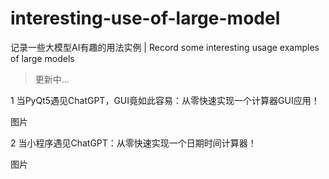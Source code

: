 # interesting-use-of-large-model

记录一些大模型AI有趣的用法实例 | Record some interesting usage examples of large models

> 更新中...

 1 当PyQt5遇见ChatGPT，GUI竟如此容易：从零快速实现一个计算器GUI应用！

图片


 2 当小程序遇见ChatGPT：从零快速实现一个日期时间计算器！

图片



